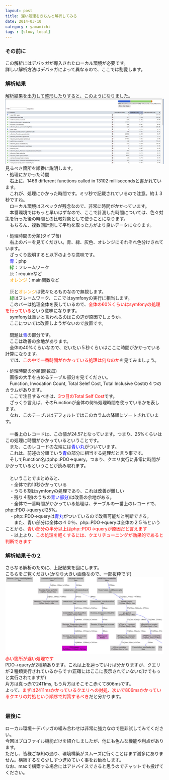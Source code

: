 ```yaml
---
layout: post
title: 遅い処理をきちんと解析してみる
date: 2014-03-10
category : yamamichi
tags : [slow, local]
---
```


### その前に
この解析にはデバッガが導入されたローカル環境が必要です。<br />
詳しい解析方法はデバッガによって異なるので、ここでは割愛します。<br />

### 解析結果
解析結果を出力して整形したりすると、このようになりました。<br />
![解析結果その１](/images/yamamichi/slowProcess01.jpg)
<br />
見るべき箇所を順番に説明します。<br />
・処理にかかった時間<br />
　右上に、1466 different functions called in 13102 millisecondsと書かれています。<br />
　これが、処理にかかった時間です。ミリ秒で記載されているので注意。約１３秒ですね。<br />
　ローカル環境はスペックが残念なので、非常に時間がかかっています。<br />
　本番環境ではもっと早いはずなので、ここで計測した時間については、色々対策を行った後の時間との比較対象として使うことになります。<br />
　もちろん、複数回計測して平均を取った方がより良いデータになります。<br />

・処理時間の分類(タイプ毎)<br />
　右上のバーを見てください。青、緑、灰色、オレンジにそれぞれ色分けされています。<br />
　ざっくり説明すると以下のような意味です。<br />
　<font color = "blue">青</font>：php<br />
　<font color = "green">緑</font>：フレームワーク<br />
　<font color = "gray">灰</font>：requireなど<br />
　<font color = "orange">オレンジ</font>：main関数など<br />
  <br />
　<font color = "gray">灰</font>と<font color = "orange">オレンジ</font>は微々たるものなので無視します。<br />
　<font color = "green">緑</font>はフレームワーク、ここではsymfonyの実行に相当します。<br />
　このバーは処理全体を表しているので、<font color = "red">全体の60%くらいはsymfonyの処理を行っている</font>という意味になります。<br />
　symfonyは重いと言われるのはこの辺が原因でしょうか。<br />
　ここについては改善しようがないので放置です。<br />
  <br />
　問題は<font color = "blue">青</font>の部分です。<br />
　ここは改善の余地があります。<br />
　全体の40%くらいなので、だいたい５秒くらいはここに時間がかかっている計算になります。<br />
　では、<font color = "red">この中で一番時間がかかっている処理は何なのか</font>を見てみましょう。<br />

・処理時間の分類(関数毎)<br />
　画像の大半を占めるテーブル部分を見てください。<br />
　Function, Invocation Count, Total Selef Cost, Total Inclusive Costの４つのカラムがあります。<br />
　ここで注目するべきは、<font color = "red">3つ目のTotal Self Cost</font>です。<br />
　ざっくり言えば、そのFunctionが全体の何％処理時間を使っているかを表します。<br />
　なお、このテーブルはデフォルトではこのカラムの降順にソートされています。<br />
　<br />
　一番上のレコードは、この値が24.57となっています。つまり、25%くらいはこの処理に時間がかかっているということです。<br />
　また、このレコードの左端には<font color = "blue">青い丸</font>がついています。<br />
　これは、前述の分類でいう<font color = "blue">青</font>の部分に相当する処理だと言う事です。<br />
　そしてFunction名はphp::PDO->query。つまり、クエリ実行に非常に時間がかかっているということが読み取れます。<br />
　<br />
　ということでまとめると、<br />
　・全体で約13秒かかっている<br />
　・うち６割はsymfonyの処理であり、これは改善が難しい<br />
　・残り４割(のうちの<font color = "blue">青い部分</font>)は改善の余地がある。<br />
　・全体で一番時間がかかっている処理は、テーブルの一番上のレコードで、php::PDO->queryが25%。<br />
　・php::PDO->queryは<font color = "blue">青丸</font>がついているので改善可能だと判断できる。<br />
　　また、青い部分は全体の４０％、php::PDO->queryは全体の２５％ということから、<font color = "red">青い部分の半分以上はphp::PDO->queryが原因だと言えます</font><br />
　・以上より、<font color = "red">この処理を軽くするには、クエリチューニングが効果的であると判断できます</font><br />

### 解析結果その２
さらなる解析のために、上記結果を図にします。<br />
こちらをご覧ください(かなり大きい画像なので、一部抜粋です)<br />
![解析結果その2](/images/yamamichi/slowProcess02.jpg)
<br />
<font color = "red">赤い箇所が遅い処理です</font><br />
PDO->queryが2種類あります。これは上を辿っていけば分かりますが、クエリが２種類実行されているからです(正確にはここに表示されていないだけでもっと実行されてますが)<br />
片方は真っ赤で2411ms, もう片方はそこそこ赤くて806msです。<br />
よって、<font color = "red">まずは2411msかかっているクエリへの対処、次いで806msかかっているクエリの対処という順序で対策するべき</font>だと分かります。<br />
<br />


### 最後に
ローカル環境＋デバッガの組み合わせは非常に強力なので是非試してみてください。<br />
今回はプロファイル機能だけを紹介しましたが、他にも色んな機能や利点があります。<br />
ただし、皆様ご存知の通り、環境構築がスムーズに行くことはまず滅多にありません。構築するなら少しずつ進めていく事をお勧めします。<br />
なお、macで構築する場合にはアドバイスできると思うのでチャットでも投げてください。<br />







